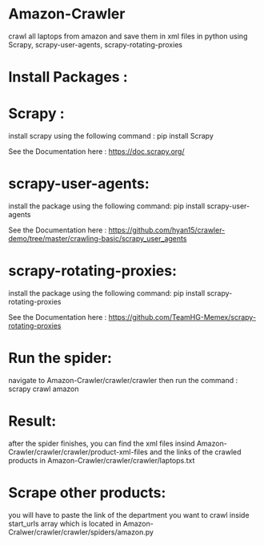 # Amazon-Crawler
crawl all laptops from amazon and save them in xml files in python using Scrapy, scrapy-user-agents, scrapy-rotating-proxies

# Install Packages :

# Scrapy :
install scrapy using the following command :
pip install Scrapy

See the Documentation here : https://doc.scrapy.org/

# scrapy-user-agents:
install the package using the following command:
pip install scrapy-user-agents

See the Documentation here : https://github.com/hyan15/crawler-demo/tree/master/crawling-basic/scrapy_user_agents

# scrapy-rotating-proxies:
install the package using the following command: 
pip install scrapy-rotating-proxies

See the Documentation here : https://github.com/TeamHG-Memex/scrapy-rotating-proxies

# Run the spider:

navigate to Amazon-Crawler/crawler/crawler
then run the command : scrapy crawl amazon

# Result:

after the spider finishes, you can find the xml files insind Amazon-Crawler/crawler/crawler/product-xml-files
and the links of the crawled products in Amazon-Crawler/crawler/crawler/laptops.txt

# Scrape other products:

you will have to paste the link of the department you want to crawl inside start_urls array which is located in 
Amazon-Cralwer/crawler/crawler/spiders/amazon.py
